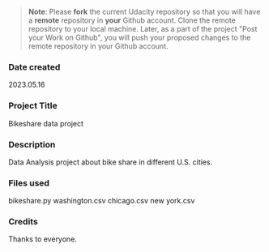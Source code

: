 >**Note**: Please **fork** the current Udacity repository so that you will have a **remote** repository in **your** Github account. Clone the remote repository to your local machine. Later, as a part of the project "Post your Work on Github", you will push your proposed changes to the remote repository in your Github account.

### Date created
2023.05.16

### Project Title
Bikeshare data project

### Description
Data Analysis project about bike share in different U.S. cities.

### Files used
bikeshare.py
washington.csv
chicago.csv
new york.csv

### Credits
Thanks to everyone.

